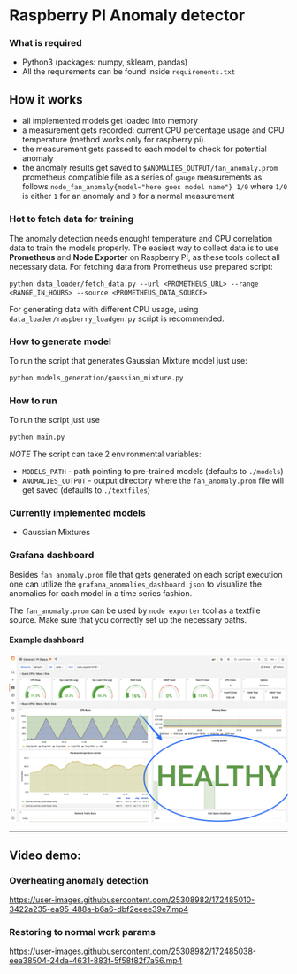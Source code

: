 # Raspberry PI Anomaly detector

### What is required

- Python3 (packages: numpy, sklearn, pandas)
- All the requirements can be found inside `requirements.txt`

## How it works

- all implemented models get loaded into memory
- a measurement gets recorded: current CPU percentage usage and CPU temperature (method works only for raspberry pi).
- the measurement gets passed to each model to check for potential anomaly
- the anomaly results get saved to `$ANOMALIES_OUTPUT/fan_anomaly.prom` prometheus compatible file
  as a series of `gauge` measurements as follows `node_fan_anomaly{model="here goes model name"} 1/0` where `1/0` is either
  `1` for an anomaly and `0` for a normal measurement

### Hot to fetch data for training

The anomaly detection needs enought temperature and CPU correlation data to train the models properly. The easiest way to collect data is to use **Prometheus** and **Node Exporter** on Raspberry PI, as these tools collect all necessary data.
For fetching data from Prometheus use prepared script:

```
python data_loader/fetch_data.py --url <PROMETHEUS_URL> --range <RANGE_IN_HOURS> --source <PROMETHEUS_DATA_SOURCE>
```

For generating data with different CPU usage, using `data_loader/raspberry_loadgen.py` script is recommended.

### How to generate model

To run the script that generates Gaussian Mixture model just use:

```sh
python models_generation/gaussian_mixture.py
```

### How to run

To run the script just use

```sh
python main.py
```

_NOTE_
The script can take 2 environmental variables:

- `MODELS_PATH` - path pointing to pre-trained models (defaults to `./models`)
- `ANOMALIES_OUTPUT` - output directory where the `fan_anomaly.prom` file will get saved (defaults to `./textfiles`)

### Currently implemented models

- Gaussian Mixtures

### Grafana dashboard

Besides `fan_anomaly.prom` file that gets generated on each script execution one can utilize the
`grafana_anomalies_dashboard.json` to visualize the anomalies for each model in a time series fashion.

The `fan_anomaly.prom` can be used by `node exporter` tool as a textfile source. Make sure
that you correctly set up the necessary paths.

#### Example dashboard

![Grafana dashboard](/media/grafana_dashboard.png)

---

## Video demo:

### Overheating anomaly detection

https://user-images.githubusercontent.com/25308982/172485010-3422a235-ea95-488a-b6a6-dbf2eeee39e7.mp4

### Restoring to normal work params

https://user-images.githubusercontent.com/25308982/172485038-eea38504-24da-4631-883f-5f58f82f7a56.mp4
